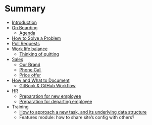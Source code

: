 # Summary

* [Introduction](README.md)
* [On Boarding](on_boarding.md)
   * [Agenda](on_boarding_agenda.md)
* [How to Solve a Problem](how_to_solve_a_problem.md)
* [Pull Requests](pull_requests.md)
* [Work life balance](work_life_balance.md)
   * [Thinking of quitting](thinking_of_quitting.md)
* [Sales](sales_intro.md)
   * [Our Brand](our_brand.md)
   * [Phone Call](phone_call.md)
   * [Price offer](price_offer.md)
* [How and What to Document](how_and_what_to_document.md)
   * [GitBook & GitHub Workflow](gitbook_and_github_workflow.md)
* [HR](hr.md)
   * [Preparation for new employee](preparation_for_new_employee.md)
   * [Preparation for departing employee](preparation_for_departing_employee.md)
* Training
   * [How to approach a new task, and its underlying data structure](approach_data_structure_task.md)
   * Features module: how to share site’s config with others?

